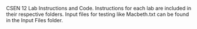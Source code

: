 CSEN 12 Lab Instructions and Code. Instructions for each lab are included in their respective folders. Input files for testing like Macbeth.txt can be found in the Input Files folder.
